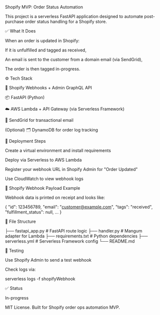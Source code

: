Shopify MVP: Order Status Automation

This project is a serverless FastAPI application designed to automate post-purchase order status handling for a Shopify store.

✅ What It Does

When an order is updated in Shopify:

If it is unfulfilled and tagged as received,

An email is sent to the customer from a domain email (via SendGrid),

The order is then tagged in-progress.

⚙️ Tech Stack

🛒 Shopify Webhooks + Admin GraphQL API

📦 FastAPI (Python)

☁️ AWS Lambda + API Gateway (via Serverless Framework)

💌 SendGrid for transactional email

(Optional) 🗂️ DynamoDB for order log tracking

🚀 Deployment Steps

Create a virtual environment and install requirements

Deploy via Serverless to AWS Lambda

Register your webhook URL in Shopify Admin for "Order Updated"

Use CloudWatch to view webhook logs

📩 Shopify Webhook Payload Example

Webhook data is printed on receipt and looks like:

{
  "id": 123456789,
  "email": "customer@example.com",
  "tags": "received",
  "fulfillment_status": null,
  ...
}

📁 File Structure

├── fastapi_app.py      # FastAPI route logic
├── handler.py          # Mangum adapter for Lambda
├── requirements.txt    # Python dependencies
├── serverless.yml      # Serverless Framework config
└── README.md

🧪 Testing

Use Shopify Admin to send a test webhook

Check logs via:

serverless logs -f shopifyWebhook

✅ Status

In-progress

MIT License. Built for Shopify order ops automation MVP.